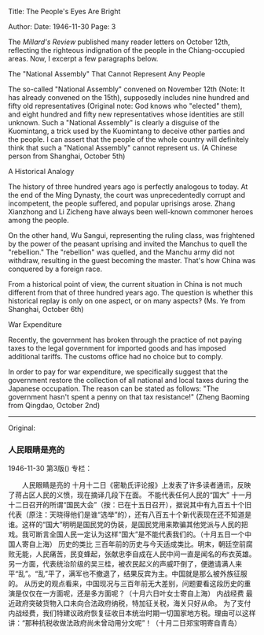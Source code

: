 Title: The People's Eyes Are Bright

Author:
Date: 1946-11-30
Page: 3

The *Millard's Review* published many reader letters on October 12th, reflecting the righteous indignation of the people in the Chiang-occupied areas. Now, I excerpt a few paragraphs below.

The "National Assembly" That Cannot Represent Any People

The so-called "National Assembly" convened on November 12th (Note: It has already convened on the 15th), supposedly includes nine hundred and fifty old representatives (Original note: God knows who "elected" them), and eight hundred and fifty new representatives whose identities are still unknown. Such a "National Assembly" is clearly a disguise of the Kuomintang, a trick used by the Kuomintang to deceive other parties and the people. I can assert that the people of the whole country will definitely think that such a "National Assembly" cannot represent us. (A Chinese person from Shanghai, October 5th)

A Historical Analogy

The history of three hundred years ago is perfectly analogous to today. At the end of the Ming Dynasty, the court was unprecedentedly corrupt and incompetent, the people suffered, and popular uprisings arose. Zhang Xianzhong and Li Zicheng have always been well-known commoner heroes among the people.

On the other hand, Wu Sangui, representing the ruling class, was frightened by the power of the peasant uprising and invited the Manchus to quell the "rebellion." The "rebellion" was quelled, and the Manchu army did not withdraw, resulting in the guest becoming the master. That's how China was conquered by a foreign race.

From a historical point of view, the current situation in China is not much different from that of three hundred years ago. The question is whether this historical replay is only on one aspect, or on many aspects? (Ms. Ye from Shanghai, October 6th)

War Expenditure

Recently, the government has broken through the practice of not paying taxes to the legal government for imported goods and has imposed additional tariffs. The customs office had no choice but to comply.

In order to pay for war expenditure, we specifically suggest that the government restore the collection of all national and local taxes during the Japanese occupation. The reason can be stated as follows: "The government hasn't spent a penny on that tax resistance!" (Zheng Baoming from Qingdao, October 2nd)



<hr /> 

Original: 


### 人民眼睛是亮的

1946-11-30
第3版()
专栏：

　　人民眼睛是亮的
    十月十二日《密勒氏评论报》上发表了许多读者通讯，反映了蒋占区人民的义愤，现在摘译几段下在面。
  不能代表任何人民的“国大”
    十一月十二日召开的所谓“国民大会”（按：已在十五日召开），据说其中有九百五十个旧代表（原注：天晓得他们是谁“选举”的），还有八百五十个新代表现在还不知道是谁。这样的“国大”明明是国民党的伪装，是国民党用来欺骗其他党派与人民的把戏。我可断言全国人民一定认为这样“国大”是不能代表我们的。（十月五日一个中国人寄自上海）
    历史的类比
    三百年前的历史与今天适成类比。明末，朝廷空前腐败无能，人民痛苦，民变蜂起，张献忠李自成在人民中间一直是闻名的布衣英雄。
    另一方面，代表统治阶级的吴三桂，被农民起义的声威吓倒了，便邀请满人来平“乱”。“乱”平了，满军也不撤退了，结果反宾为主。中国就是那么被外族征服的。
    从历史的观点看来，中国现况与三百年前无大差别，问题要看这段历史的重演是仅仅在一方面呢，还是多方面呢？（十月六日叶女士寄自上海）
    内战经费
    最近政府突破货物入口未向合法政府纳税，特加征关税，海关只好从命。
    为了支付内战经费，我们特建议政府恢复征收日本统治时期一切国家地方税。理由可以这样讲：“那种抗税收做法政府尚未曾动用分文呢”！（十月二日郑宝明寄自青岛）
